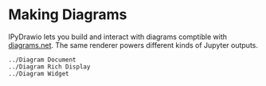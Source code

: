 # Making Diagrams

IPyDrawio lets you build and interact with diagrams comptible with
[diagrams.net](https://diagrams.net). The same renderer powers different kinds
of Jupyter outputs.

```{toctree}
../Diagram Document
../Diagram Rich Display
../Diagram Widget
```

<!--
# Copyright 2021 ipydrawio contributors
#
# Licensed under the Apache License, Version 2.0 (the "License");
# you may not use this file except in compliance with the License.
# You may obtain a copy of the License at
#
#     http://www.apache.org/licenses/LICENSE-2.0
#
# Unless required by applicable law or agreed to in writing, software
# distributed under the License is distributed on an "AS IS" BASIS,
# WITHOUT WARRANTIES OR CONDITIONS OF ANY KIND, either express or implied.
# See the License for the specific language governing permissions and
# limitations under the License.
-->
